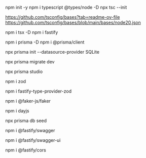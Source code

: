 npm init -y
npm i typescript @types/node -D
npx tsc --init

https://github.com/tsconfig/bases?tab=readme-ov-file
https://github.com/tsconfig/bases/blob/main/bases/node20.json

npm i tsx -D
npm i fastify

npm i prisma -D
npm i @prisma/client

npx prisma init --datasource-provider SQLite

npx prisma migrate dev

npx prisma studio

npm i zod

npm i fastify-type-provider-zod

npm i @faker-js/faker

npm i dayjs

npx prisma db seed

npm i @fastify/swagger

npm i @fastify/swagger-ui

npm i @fastify/cors